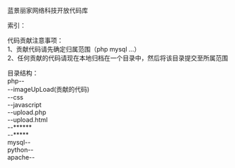 蓝景丽家网络科技开放代码库


索引：


代码贡献注意事项：<br />
1、贡献代码请先确定归属范围（php mysql ...）<br />
2、任何贡献的代码请现在本地归档在一个目录中，然后将该目录提交至所属范围<br />

目录结构：<br />
php--<br />
        --imageUpLoad(贡献的代码) <br />
                --css <br />
                --javascript <br />
                --upload.php <br />
                --upload.html <br />
        --****** <br />
        --***** <br />
mysql-- <br />
python-- <br />
apache--
